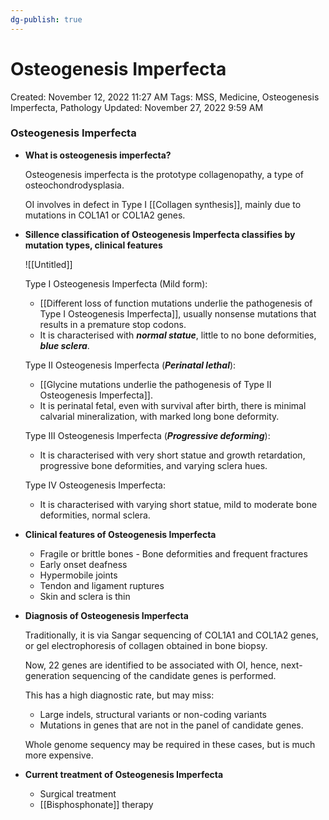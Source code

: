 ```yaml
---
dg-publish: true
---
```


# Osteogenesis Imperfecta

Created: November 12, 2022 11:27 AM
Tags: MSS, Medicine, Osteogenesis Imperfecta, Pathology
Updated: November 27, 2022 9:59 AM

### Osteogenesis Imperfecta

- ********************************************What is osteogenesis imperfecta?********************************************
    
    Osteogenesis imperfecta is the prototype collagenopathy, a type of osteochondrodysplasia.
    
    OI involves in defect in Type I [[Collagen synthesis]], mainly due to mutations in COL1A1 or COL1A2 genes.
    
- ****************************************************************************************************************************************************************************************************Sillence classification of Osteogenesis Imperfecta classifies by mutation types, clinical features****************************************************************************************************************************************************************************************************
    
    ![[Untitled]]
    
    Type I Osteogenesis Imperfecta (Mild form):
    
    - [[Different loss of function mutations underlie the pathogenesis of Type I Osteogenesis Imperfecta]], usually nonsense mutations that results in a premature stop codons.
    - It is characterised with *************normal statue*************, little to no bone deformities, ***********blue sclera***********.
    
    Type II Osteogenesis Imperfecta (***************Perinatal lethal***************):
    
    - [[Glycine mutations underlie the pathogenesis of Type II Osteogenesis Imperfecta]].
    - It is perinatal fetal, even with survival after birth, there is minimal calvarial mineralization, with marked long bone deformity.
    
    Type III Osteogenesis Imperfecta (*****Progressive deforming*****):
    
    - It is characterised with very short statue and growth retardation, progressive bone deformities, and varying sclera hues.
    
    Type IV Osteogenesis Imperfecta:
    
    - It is characterised with varying short statue, mild to moderate bone deformities, normal sclera.
- ****************************************************************************************Clinical features of Osteogenesis Imperfecta****************************************************************************************
    - Fragile or brittle bones - Bone deformities and frequent fractures
    - Early onset deafness
    - Hypermobile joints
    - Tendon and ligament ruptures
    - Skin and sclera is thin
- ************************************************************************Diagnosis of Osteogenesis Imperfecta************************************************************************
    
    Traditionally, it is via Sangar sequencing of COL1A1 and COL1A2 genes, or gel electrophoresis of collagen obtained in bone biopsy.
    
    Now, 22 genes are identified to be associated with OI, hence, next-generation sequencing of the candidate genes is performed.
    
    This has a high diagnostic rate, but may miss:
    
    - Large indels, structural variants or non-coding variants
    - Mutations in genes that are not in the panel of candidate genes.
    
    Whole genome sequency may be required in these cases, but is much more expensive.
    
- **************************************************************************************Current treatment of Osteogenesis Imperfecta**************************************************************************************
    - Surgical treatment
    - [[Bisphosphonate]] therapy